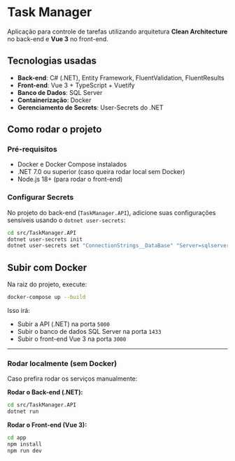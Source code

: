 # Task Manager

Aplicação para controle de tarefas utilizando arquitetura **Clean Architecture** no back-end e **Vue 3** no front-end.

## Tecnologias usadas

- **Back-end**: C# (.NET), Entity Framework, FluentValidation, FluentResults
- **Front-end**: Vue 3 + TypeScript + Vuetify
- **Banco de Dados**: SQL Server
- **Containerização**: Docker
- **Gerenciamento de Secrets**: User-Secrets do .NET

## Como rodar o projeto

### Pré-requisitos

- Docker e Docker Compose instalados
- .NET 7.0 ou superior (caso queira rodar local sem Docker)
- Node.js 18+ (para rodar o front-end)

### Configurar Secrets

No projeto do back-end (`TaskManager.API`), adicione suas configurações sensíveis usando o `dotnet user-secrets`:

```bash
cd src/TaskManager.API
dotnet user-secrets init
dotnet user-secrets set "ConnectionStrings__DataBase" "Server=sqlserver,1433;Database=TaskManagerDb;User=sa;Password=task123@;Encrypt=True;TrustServerCertificate=True"
```

## Subir com Docker

Na raiz do projeto, execute:

```bash
docker-compose up --build
```

Isso irá:

- Subir a API (.NET) na porta `5000`
- Subir o banco de dados SQL Server na porta `1433`
- Subir o front-end Vue 3 na porta `3000`

---

### Rodar localmente (sem Docker)

Caso prefira rodar os serviços manualmente:

**Rodar o Back-end (.NET):**

```bash
cd src/TaskManager.API
dotnet run
```

**Rodar o Front-end (Vue 3):**

```bash
cd app
npm install
npm run dev
```


